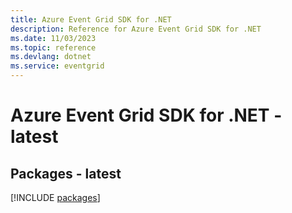 ```yaml
---
title: Azure Event Grid SDK for .NET
description: Reference for Azure Event Grid SDK for .NET
ms.date: 11/03/2023
ms.topic: reference
ms.devlang: dotnet
ms.service: eventgrid
---
```

# Azure Event Grid SDK for .NET - latest
## Packages - latest
[!INCLUDE [packages](event-grid-index.md)]